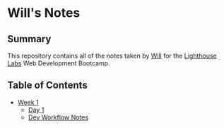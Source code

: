 # Will's Notes
## Summary
This repository contains all of the notes taken by [Will](https://github.com/WillWSmith) for the [Lighthouse Labs](https://www.lighthouselabs.ca/en) Web Development Bootcamp.
## Table of Contents
* [Week 1](/Week_1)
  * [Day 1](/Week_1/Day_1/What_Should_I_Do_For_Lunch_Tips.md)
  * [Dev Workflow Notes](/Week_1/Dev_Workflow_Lecture/Dev_Workflow)